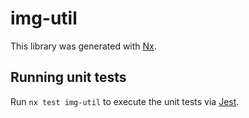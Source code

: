 # img-util

This library was generated with [Nx](https://nx.dev).

## Running unit tests

Run `nx test img-util` to execute the unit tests via [Jest](https://jestjs.io).
